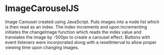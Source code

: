 # ImageCarouselJS
Image Carousel created using JavaScript. Puts images into a node list which is then read as an index. The index increments and upon incrementing initiates the changeImage function which reads the index value and translates the image by -500px to create a carousel effect. Buttons with event listeners were incorporated along with a resetInterval to allow proper viewing time upon changing images.
